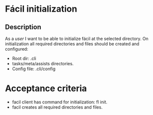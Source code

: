# Fácil initialization

## Description

As a *user* I want to be able to initialize fácil at the selected directory.
On initialization all required directories and files should be created and configured:

  * Root dir: .cli
  * tasks/meta/assists directories.
  * Config file: .cli/config

# Acceptance criteria

* facil client has command for initialization: fl init.
* facil creates all required directories and files.

